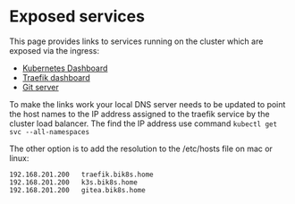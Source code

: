 # Exposed services

This page provides links to services running on the cluster which are exposed via the ingress:

- [Kubernetes Dashboard](https://k3s.bik8s.home)
- [Traefik dashboard](http://traefik.bik8s.home/dashboard)
- [Git server](http://gitea.bik8s.home)

To make the links work your local DNS server needs to be updated to point the host names to the IP address assigned to the traefik service by the cluster load balancer.  The find the IP address use command ```kubectl get svc --all-namespaces```

The other option is to add the resolution to the /etc/hosts file on mac or linux:

```text
192.168.201.200   traefik.bik8s.home
192.168.201.200   k3s.bik8s.home
192.168.201.200   gitea.bik8s.home
```
